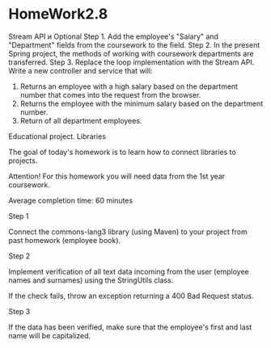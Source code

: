 # HomeWork2.8
Stream API и Optional
Step 1. Add the employee's "Salary" and "Department" fields from the coursework to the field.
Step 2. In the present Spring project, the methods of working with coursework departments are transferred.
Step 3. Replace the loop implementation with the Stream API. Write a new controller and service that will:
1. Returns an employee with a high salary based on the department number that comes into the request from the browser.
2. Returns the employee with the minimum salary based on the department number.
3. Return of all department employees.


Educational project. Libraries

The goal of today's homework is to learn how to connect libraries to projects.

Attention! For this homework you will need data from the 1st year coursework.

Average completion time: 60 minutes

 

Step 1

Connect the commons-lang3 library (using Maven) to your project from past homework (employee book).

Step 2

Implement verification of all text data incoming from the user (employee names and surnames) using the StringUtils class.

If the check fails, throw an exception returning a 400 Bad Request status.

Step 3

If the data has been verified, make sure that the employee's first and last name will be capitalized.
